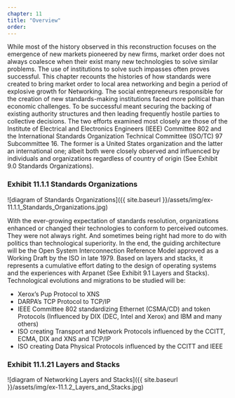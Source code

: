 ```yaml
---
chapter: 11
title: "Overview"
order: 
---
```


While most of the history observed in this reconstruction focuses on the emergence of new markets pioneered by new firms, market order does not always coalesce when their exist many new technologies to solve similar problems. The use of institutions to solve such impasses often proves successful. This chapter recounts the histories of how standards were created to bring market order to local area networking and begin a period of explosive growth for Networking. The social entrepreneurs responsible for the creation of new standards-making institutions faced more political than economic challenges. To be successful meant securing the backing of existing authority structures and then leading frequently hostile parties to collective decisions. The two efforts examined most closely are those of the Institute of Electrical and Electronics Engineers (IEEE) Committee 802 and the International Standards Organization Technical Committee (ISO/TC) 97 Subcommittee 16. The former is a United States organization and the latter an international one; albeit both were closely observed and influenced by individuals and organizations regardless of country of origin (See Exhibit 9.0 Standards Organizations).

### Exhibit 11.1.1 Standards Organizations

![diagram of Standards Organizations]({{ site.baseurl }}/assets/img/ex-11.1.1_Standards_Organizations.jpg)

With the ever-growing expectation of standards resolution, organizations enhanced or changed their technologies to conform to perceived outcomes. They were not always right. And sometimes being right had more to do with politics than technological superiority. In the end, the guiding architecture will be the Open System Interconnection Reference Model approved as a Working Draft by the ISO in late 1979. Based on layers and stacks, it represents a cumulative effort dating to the design of operating systems and the experiences with Arpanet (See Exhibit 9.1 Layers and Stacks). Technological evolutions and migrations to be studied will be:

- Xerox’s Pup Protocol to XNS
- DARPA’s TCP Protocol to TCP/IP
- IEEE Committee 802 standardizing Ethernet (CSMA/CD) and token Protocols (Influenced by DIX (DEC, Intel and Xerox) and IBM and many others)
- ISO creating Transport and Network Protocols influenced by the CCITT, ECMA, DIX and XNS and TCP/IP
- ISO creating Data Physical Protocols influenced by the CCITT and IEEE

### Exhibit 11.1.21 Layers and Stacks

![diagram of Networking Layers and Stacks]({{ site.baseurl }}/assets/img/ex-11.1.2_Layers_and_Stacks.jpg)
